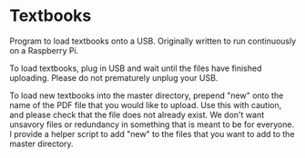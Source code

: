 # Textbooks
Program to load textbooks onto a USB. Originally written to run continuously on
a Raspberry Pi.

To load textbooks, plug in USB and wait until the files have finished uploading.
Please do not prematurely unplug your USB.

To load new textbooks into the master directory, prepend "new" onto the name of
the PDF file that you would like to upload. Use this with caution, and please
check that the file does not already exist. We don't want unsavory files or
redundancy in something that is meant to be for everyone. I provide a helper 
script to add "new" to the files that you want to add to the master directory.
